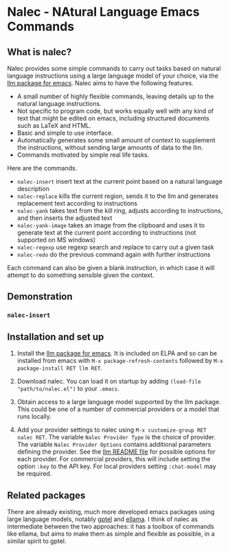 # Nalec - NAtural Language Emacs Commands

## What is nalec?

Nalec provides some simple commands to carry out tasks based on natural language instructions using a large language model of your choice, via the [llm package for emacs](https://github.com/ahyatt/llm). Nalec aims to have the following features.

- A small number of highly flexible commands, leaving details up to the natural language instructions.
- Not specific to program code, but works equally well with any kind of text that might be edited on emacs, including structured documents such as LaTeX and HTML.
- Basic and simple to use interface.
- Automatically generates some small amount of context to supplement the instructions, without sending large amounts of data to the llm.
- Commands motivated by simple real life tasks.

Here are the commands.

- `nalec-insert` insert text at the current point based on a natural language description
- `nalec-replace` kills the current region, sends it to the llm and generates replacement text according to instructions
- `nalec-yank` takes text from the kill ring, adjusts according to instructions, and then inserts the adjusted text
- `nalec-yank-image` takes an image from the clipboard and uses it to generate text at the current point according to instructions (not supported on MS windows)
- `nalec-regexp` use regexp search and replace to carry out a given task
- `nalec-redo` do the previous command again with further instructions

Each command can also be given a blank instruction, in which case it will attempt to do something sensible given the context.

## Demonstration

### `nalec-insert`

## Installation and set up

1.  Install the [llm package for emacs](https://github.com/ahyatt/llm). It is included on ELPA and so can be installed from emacs with `M-x package-refresh-contents` followed by `M-x package-install RET llm RET`.

2.  Download nalec. You can load it on startup by adding `(load-file "path/to/nalec.el")` to your `.emacs`.

3.  Obtain access to a large language model supported by the llm package. This could be one of a number of commercial providers or a model that runs locally.

4.  Add your provider settings to nalec using `M-x customize-group RET nalec RET`. The variable `Nalec Provider Type` is the choice of provider. The variable `Nalec Provider Options` contains additional parameters defining the provider. See the [llm README file](https://github.com/ahyatt/llm/tree/main?tab=readme-ov-file#setting-up-providers) for possible options for each provider. For commercial providers, this will include setting the option `:key` to the API key. For local providers setting `:chat-model` may be required.

## Related packages

There are already existing, much more developed emacs packages using large language models, notably [gptel](https://github.com/karthink/gptel) and [ellama](https://github.com/s-kostyaev/ellama). I think of nalec as intermediate between the two approaches: it has a toolbox of commands like ellama, but aims to make them as simple and flexible as possible, in a similar spirit to gptel.
